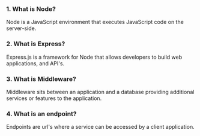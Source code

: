 ### 1. What is Node?
Node is a JavaScript environment that executes JavaScript code on the server-side.

### 2. What is Express?
Express.js is a framework for Node that allows developers to build web applications, and API's.

### 3. What is Middleware?
Middleware sits between an application and a database providing additional services or features to the application.

### 4. What is an endpoint?
Endpoints are url's where a service can be accessed by a client application.
